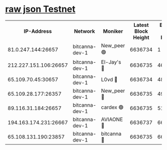 [raw json Testnet](https://rpc-check.bcat.stavr.tech/bcat/rpc-bcat-result.json)
=


<table><tr><th>IP-Address</th><th>Network</th><th>Moniker</th><th>Latest Block Height</th><th>Earliest Block Height</th><th>Catching Up</th><th>Tx Index</th><th>Voting Power</th><th>Scan Time</th></tr><tr><td>81.0.247.144:26657</td><td>bitcanna-dev-1</td><td>New_peer 🟢</td><td>6636734</td><td>1</td><td>False</td><td>on</td><td>0</td><td>2024-02-27T18:50:55.447662313UTC</td></tr><tr><td>212.227.151.106:26657</td><td>bitcanna-dev-1</td><td>El-Jay's 🔴</td><td>6636735</td><td>4670391</td><td>False</td><td>on</td><td>2218164</td><td>2024-02-27T18:51:02.115089899UTC</td></tr><tr><td>65.109.70.45:30657</td><td>bitcanna-dev-1</td><td>L0vd 🔴</td><td>6636734</td><td>4828155</td><td>False</td><td>on</td><td>307920</td><td>2024-02-27T18:50:55.775525712UTC</td></tr><tr><td>65.109.28.177:26357</td><td>bitcanna-dev-1</td><td>New_peer 🔴</td><td>6636735</td><td>4952911</td><td>False</td><td>on</td><td>2237067</td><td>2024-02-27T18:51:02.700486933UTC</td></tr><tr><td>89.116.31.184:26657</td><td>bitcanna-dev-1</td><td>cardex 🟢</td><td>6636735</td><td>5185001</td><td>False</td><td>on</td><td>0</td><td>2024-02-27T18:51:02.395034068UTC</td></tr><tr><td>194.163.174.231:26667</td><td>bitcanna-dev-1</td><td>AVIAONE 🔴</td><td>6636737</td><td>6624171</td><td>False</td><td>on</td><td>1949865</td><td>2024-02-27T18:51:11.444770010UTC</td></tr><tr><td>65.108.131.190:23857</td><td>bitcanna-dev-1</td><td>bitcanna 🔴</td><td>6636735</td><td>6632735</td><td>False</td><td>off</td><td>378446</td><td>2024-02-27T18:51:02.993481141UTC</td></tr></table>